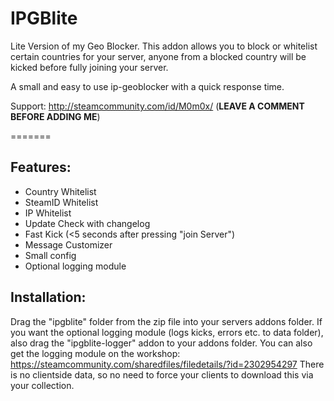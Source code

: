 # IPGBlite
Lite Version of my Geo Blocker. 
This addon allows you to block or whitelist certain countries for your server, anyone from a blocked country will be kicked before fully joining your server.

A small and easy to use ip-geoblocker with a quick response time.

Support: http://steamcommunity.com/id/M0m0x/ (**LEAVE A COMMENT BEFORE ADDING ME**)

=======


## Features:
- Country Whitelist
- SteamID Whitelist
- IP Whitelist
- Update Check with changelog
- Fast Kick (<5 seconds after pressing "join Server")
- Message Customizer
- Small config
- Optional logging module


## Installation:
Drag the "ipgblite" folder from the zip file into your servers addons folder.
If you want the optional logging module (logs kicks, errors etc. to data folder), also drag the "ipgblite-logger" addon to your addons folder.
You can also get the logging module on the workshop: https://steamcommunity.com/sharedfiles/filedetails/?id=2302954297
There is no clientside data, so no need to force your clients to download this via your collection.